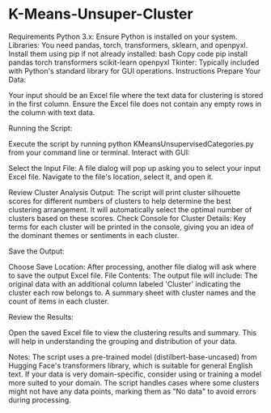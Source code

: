 # K-Means-Unsuper-Cluster

Requirements
Python 3.x: Ensure Python is installed on your system.
Libraries: You need pandas, torch, transformers, sklearn, and openpyxl. Install them using pip if not already installed:
bash
Copy code
pip install pandas torch transformers scikit-learn openpyxl
Tkinter: Typically included with Python's standard library for GUI operations.
Instructions
Prepare Your Data:

Your input should be an Excel file where the text data for clustering is stored in the first column.
Ensure the Excel file does not contain any empty rows in the column with text data.

Running the Script:

Execute the script by running python KMeansUnsupervisedCategories.py from your command line or terminal.
Interact with GUI:

Select the Input File: A file dialog will pop up asking you to select your input Excel file. Navigate to the file's location, select it, and open it.

Review Cluster Analysis Output: The script will print cluster silhouette scores for different numbers of clusters to help determine the best clustering arrangement. It will automatically select the optimal number of clusters based on these scores.
Check Console for Cluster Details: Key terms for each cluster will be printed in the console, giving you an idea of the dominant themes or sentiments in each cluster.

Save the Output:

Choose Save Location: After processing, another file dialog will ask where to save the output Excel file.
File Contents: The output file will include:
The original data with an additional column labeled 'Cluster' indicating the cluster each row belongs to.
A summary sheet with cluster names and the count of items in each cluster.

Review the Results:

Open the saved Excel file to view the clustering results and summary. This will help in understanding the grouping and distribution of your data.

Notes:
The script uses a pre-trained model (distilbert-base-uncased) from Hugging Face's transformers library, which is suitable for general English text. If your data is very domain-specific, consider using or training a model more suited to your domain.
The script handles cases where some clusters might not have any data points, marking them as "No data" to avoid errors during processing.
